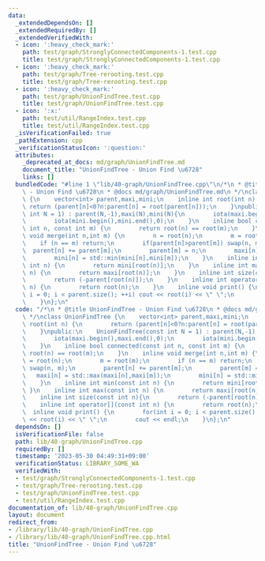 ```yaml
---
data:
  _extendedDependsOn: []
  _extendedRequiredBy: []
  _extendedVerifiedWith:
  - icon: ':heavy_check_mark:'
    path: test/graph/StronglyConnectedComponents-1.test.cpp
    title: test/graph/StronglyConnectedComponents-1.test.cpp
  - icon: ':heavy_check_mark:'
    path: test/graph/Tree-rerooting.test.cpp
    title: test/graph/Tree-rerooting.test.cpp
  - icon: ':heavy_check_mark:'
    path: test/graph/UnionFindTree.test.cpp
    title: test/graph/UnionFindTree.test.cpp
  - icon: ':x:'
    path: test/util/RangeIndex.test.cpp
    title: test/util/RangeIndex.test.cpp
  _isVerificationFailed: true
  _pathExtension: cpp
  _verificationStatusIcon: ':question:'
  attributes:
    _deprecated_at_docs: md/graph/UnionFindTree.md
    document_title: "UnionFindTree - Union Find \u6728"
    links: []
  bundledCode: "#line 1 \"lib/40-graph/UnionFindTree.cpp\"\n/*\n * @title UnionFindTree\
    \ - Union Find \u6728\n * @docs md/graph/UnionFindTree.md\n */\nclass UnionFindTree\
    \ {\n    vector<int> parent,maxi,mini;\n    inline int root(int n) {\n       \
    \ return (parent[n]<0?n:parent[n] = root(parent[n]));\n    }\npublic:\n    UnionFindTree(const\
    \ int N = 1) : parent(N,-1),maxi(N),mini(N){\n        iota(maxi.begin(),maxi.end(),0);\n\
    \        iota(mini.begin(),mini.end(),0);\n    }\n    inline bool connected(const\
    \ int n, const int m) {\n        return root(n) == root(m);\n    }\n    inline\
    \ void merge(int n,int m) {\n        n = root(n);\n        m = root(m);\n    \
    \    if (n == m) return;\n        if(parent[n]>parent[m]) swap(n, m);\n      \
    \  parent[n] += parent[m];\n        parent[m] = n;\n        maxi[n] = std::max(maxi[n],maxi[m]);\n\
    \        mini[n] = std::min(mini[n],mini[m]);\n    }\n    inline int min(const\
    \ int n) {\n        return mini[root(n)];\n    }\n    inline int max(const int\
    \ n) {\n        return maxi[root(n)];\n    }\n    inline int size(const int n){\n\
    \        return (-parent[root(n)]);\n    }\n    inline int operator[](const int\
    \ n) {\n        return root(n);\n    }\n    inline void print() {\n        for(int\
    \ i = 0; i < parent.size(); ++i) cout << root(i) << \" \";\n        cout << endl;\n\
    \    }\n};\n"
  code: "/*\n * @title UnionFindTree - Union Find \u6728\n * @docs md/graph/UnionFindTree.md\n\
    \ */\nclass UnionFindTree {\n    vector<int> parent,maxi,mini;\n    inline int\
    \ root(int n) {\n        return (parent[n]<0?n:parent[n] = root(parent[n]));\n\
    \    }\npublic:\n    UnionFindTree(const int N = 1) : parent(N,-1),maxi(N),mini(N){\n\
    \        iota(maxi.begin(),maxi.end(),0);\n        iota(mini.begin(),mini.end(),0);\n\
    \    }\n    inline bool connected(const int n, const int m) {\n        return\
    \ root(n) == root(m);\n    }\n    inline void merge(int n,int m) {\n        n\
    \ = root(n);\n        m = root(m);\n        if (n == m) return;\n        if(parent[n]>parent[m])\
    \ swap(n, m);\n        parent[n] += parent[m];\n        parent[m] = n;\n     \
    \   maxi[n] = std::max(maxi[n],maxi[m]);\n        mini[n] = std::min(mini[n],mini[m]);\n\
    \    }\n    inline int min(const int n) {\n        return mini[root(n)];\n   \
    \ }\n    inline int max(const int n) {\n        return maxi[root(n)];\n    }\n\
    \    inline int size(const int n){\n        return (-parent[root(n)]);\n    }\n\
    \    inline int operator[](const int n) {\n        return root(n);\n    }\n  \
    \  inline void print() {\n        for(int i = 0; i < parent.size(); ++i) cout\
    \ << root(i) << \" \";\n        cout << endl;\n    }\n};\n"
  dependsOn: []
  isVerificationFile: false
  path: lib/40-graph/UnionFindTree.cpp
  requiredBy: []
  timestamp: '2023-05-30 04:49:31+09:00'
  verificationStatus: LIBRARY_SOME_WA
  verifiedWith:
  - test/graph/StronglyConnectedComponents-1.test.cpp
  - test/graph/Tree-rerooting.test.cpp
  - test/graph/UnionFindTree.test.cpp
  - test/util/RangeIndex.test.cpp
documentation_of: lib/40-graph/UnionFindTree.cpp
layout: document
redirect_from:
- /library/lib/40-graph/UnionFindTree.cpp
- /library/lib/40-graph/UnionFindTree.cpp.html
title: "UnionFindTree - Union Find \u6728"
---
```

